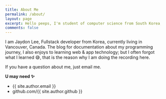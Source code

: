 ```yaml
---
title: About Me
permalink: /about/
layout: page
excerpt: Hello peeps, I'm student of computer science from South Korea, living in Vancouver. This blog for documentation about my programming journey.
comments: false
---
```


I am Jaydon Lee, Fullstack developer from Korea, currently living in Vancouver, Canada. The blog for documentation about my programming journey, I also enjoys to learning web & app technology; but I often forgot what I learned 😅, that is the reason why I am doing the recording here.

If you have a question about me, just email me.

**U may need ✨**

- {{ site.author.email }}
- github.com/{{ site.author.github }}